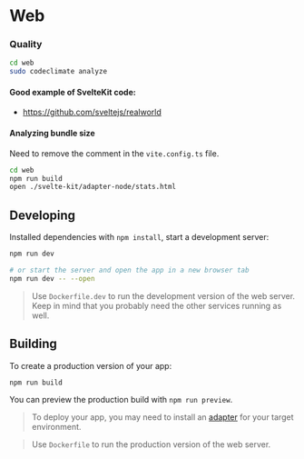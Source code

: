 # Web

### Quality

```bash
cd web
sudo codeclimate analyze
```

#### Good example of SvelteKit code:
- https://github.com/sveltejs/realworld

#### Analyzing bundle size
Need to remove the comment in the `vite.config.ts` file.
```bash 
cd web
npm run build
open ./svelte-kit/adapter-node/stats.html
```

## Developing

Installed dependencies with `npm install`, start a development server:

```bash
npm run dev

# or start the server and open the app in a new browser tab
npm run dev -- --open
```

> Use `Dockerfile.dev` to run the development version of the web server. Keep in mind that you probably need the other services running as well.

## Building

To create a production version of your app:

```bash
npm run build
```

You can preview the production build with `npm run preview`.

> To deploy your app, you may need to install an [adapter](https://kit.svelte.dev/docs/adapters) for your target environment.

> Use `Dockerfile` to run the production version of the web server.